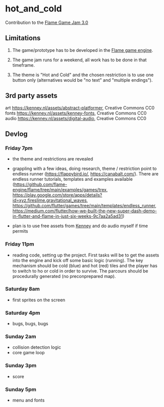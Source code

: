 # hot_and_cold

Contribution to the [Flame Game Jam 3.0](https://itch.io/jam/flame-jam-3)

## Limitations

1. The game/prototype has to be developed in the [Flame game engine](https://flame-engine.org/).

2. The game jam runs for a weekend, all work has to be done in that timeframe.

3. The theme is "Hot and Cold" and the chosen restriction is to use one button only (alternatives would be "no text" and "multiple endings"). 
 
## 3rd party assets 

art https://kenney.nl/assets/abstract-platformer, Creative Commons CC0    
fonts https://kenney.nl/assets/kenney-fonts, Creative Commons CC0    
audio https://kenney.nl/assets/digital-audio, Creative Commons CC0    

## Devlog

### Friday 7pm 
- the theme and restrictions are revealed 

- grappling with a few ideas, doing research, theme / restriction point to endless runner (https://flappybird.io/, https://canabalt.com/). There are endless runner tutorials, templates and examples available (https://github.com/flame-engine/flame/tree/main/examples/games/trex, https://play.google.com/store/apps/details?id=xyz.fireslime.gravitational_waves, https://github.com/flutter/games/tree/main/templates/endless_runner, https://medium.com/flutter/how-we-built-the-new-super-dash-demo-in-flutter-and-flame-in-just-six-weeks-9c7aa2a5ad31)

- plan is to use free assets from [Kenney](https://kenney.nl/) and do audio myself if time permits

### Friday 11pm

- reading code, setting up the project. First tasks will be to get the assets into the engine and kick off some basic logic (running). The key mechanism should be cold (blue) and hot (red) tiles and the player has to switch to ho or cold in order to survive. The parcours should be procedurally generated (no preconprepared map). 

### Saturday 8am

- first sprites on the screen

### Saturday 4pm

-  bugs, bugs, bugs

### Sunday 2am

- collision detection logic
- core game loop

### Sunday 3pm 

- score

### Sunday 5pm 

- menu and fonts